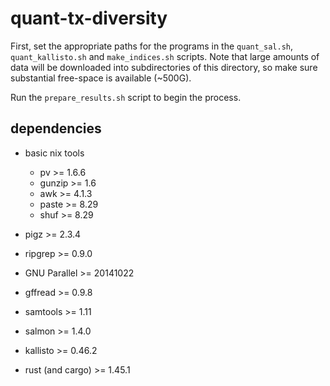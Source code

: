 # quant-tx-diversity

First, set the appropriate paths for the programs in the `quant_sal.sh`, `quant_kallisto.sh` and `make_indices.sh` scripts.
Note that large amounts of data will be downloaded into subdirectories of this directory, so make sure substantial free-space is available (~500G).

Run the `prepare_results.sh` script to begin the process.

## dependencies

* basic nix tools
  * pv >= 1.6.6
  * gunzip >= 1.6
  * awk >= 4.1.3
  * paste >= 8.29
  * shuf >= 8.29
  
* pigz >= 2.3.4
* ripgrep >= 0.9.0
* GNU Parallel >= 20141022
* gffread >= 0.9.8
* samtools >= 1.11
* salmon >= 1.4.0
* kallisto >= 0.46.2
* rust (and cargo) >= 1.45.1
